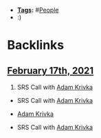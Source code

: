 - **[Tags](<Tags.md>):** #[People](<People.md>)
- :)

# Backlinks
## [February 17th, 2021](<February 17th, 2021.md>)
1. SRS Call with [Adam Krivka](<Adam Krivka.md>)

- SRS Call with [Adam Krivka](<Adam Krivka.md>)

- [Adam Krivka](<Adam Krivka.md>)

- SRS Call with [Adam Krivka](<Adam Krivka.md>)

